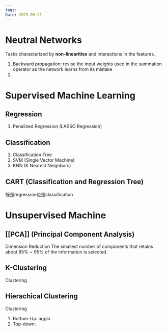 ```yaml
---
tags:
Date: 2025-09-21
---
```

# Neutral Networks
Tasks characterized by **non-linearities** and interactions in the features. 
1. Backward propagation: revise the input weights used in the summation operator as the network learns from its mistake
2. 

# Supervised Machine Learning
## Regression
1. Penalized Regression (LASSO Regression)
## Classification 
1. Classification Tree
2. SVM (Single Vector Machine)
3. KNN (K Nearest Neighbors)
## CART (Classification and Regression Tree)
既是regression也是classification


# Unsupervised Machine 
## [[PCA]] (Principal Component Analysis)
Dimension Reduction
The smallest number of components that retains about 85% ~ 95% of the information is selected.
## K-Clustering
Clustering
## Hierachical Clustering
Clustering
1. Bottom-Up: agglo
2. Top-down: 